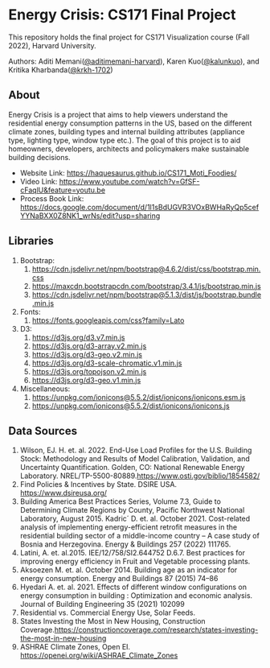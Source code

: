 # Energy Crisis: CS171 Final Project

This repository holds the final project for CS171 Visualization course (Fall 2022), Harvard University.  

Authors: Aditi Memani([@aditimemani-harvard](https://github.com/aditimemani-harvard)), Karen Kuo([@kalunkuo](https://github.com/kalunkuo)), and Kritika Kharbanda([@krkh-1702](https://github.com/krkh-1702))


## About
Energy Crisis is a project that aims to help viewers understand the residential energy consumption patterns in the US, based on the different climate zones, building types and internal building attributes (appliance type, lighting type, window type etc.). The goal of this project is to aid homeowners, developers, architects and policymakers make sustainable building decisions.

- Website Link: https://haquesaurus.github.io/CS171_Moti_Foodies/ 
- Video Link: https://www.youtube.com/watch?v=GfSF-cFaqlU&feature=youtu.be
- Process Book Link: https://docs.google.com/document/d/1l1sBdUGVR3VOxBWHaRyQp5cefYYNaBXX0Z8NK1_wrNs/edit?usp=sharing


## Libraries

1. Bootstrap:
    1. https://cdn.jsdelivr.net/npm/bootstrap@4.6.2/dist/css/bootstrap.min.css
    2. https://maxcdn.bootstrapcdn.com/bootstrap/3.4.1/js/bootstrap.min.js
    3. https://cdn.jsdelivr.net/npm/bootstrap@5.1.3/dist/js/bootstrap.bundle.min.js
2. Fonts:
    1. https://fonts.googleapis.com/css?family=Lato
3. D3:
    1. https://d3js.org/d3.v7.min.js
    2. https://d3js.org/d3-array.v2.min.js
    3. https://d3js.org/d3-geo.v2.min.js
    4. https://d3js.org/d3-scale-chromatic.v1.min.js
    5. https://d3js.org/topojson.v2.min.js
    6. https://d3js.org/d3-geo.v1.min.js
4. Miscellaneous:
    1. https://unpkg.com/ionicons@5.5.2/dist/ionicons/ionicons.esm.js
    2. https://unpkg.com/ionicons@5.5.2/dist/ionicons/ionicons.js
 
 
## Data Sources

1. Wilson, EJ. H. et. al. 2022. End-Use Load Profiles for the U.S. Building Stock: Methodology and Results of Model Calibration, Validation, and Uncertainty Quantification. Golden, CO: National Renewable Energy Laboratory. NREL/TP-5500-80889.https://www.osti.gov/biblio/1854582/
2. Find Policies & Incentives by State. DSIRE USA. https://www.dsireusa.org/
3. Building America Best Practices Series, Volume 7.3, Guide to Determining Climate Regions by County, Pacific Northwest National Laboratory, August 2015.
Kadric´ D. et. al. October 2021. Cost-related analysis of implementing energy-efficient retrofit measures in the residential building sector of a middle-income country – A case study of Bosnia and Herzegovina. Energy & Buildings 257 (2022) 111765.
4. Latini, A. et. al.2015. IEE/12/758/SI2.644752 D.6.7. Best practices for improving energy efficiency in Fruit and Vegetable processing plants.
5. Aksoezen M. et. al. October 2014. Building age as an indicator for energy consumption. Energy and Buildings 87 (2015) 74–86
6. Hyedari A. et. al. 2021. Effects of different window configurations on energy consumption in building : Optimization and economic analysis. Journal of Building Engineering 35 (2021) 102099
7. Residential vs. Commercial Energy Use, Solar Feeds.
8. States Investing the Most in New Housing, Construction Coverage.https://constructioncoverage.com/research/states-investing-the-most-in-new-housing
9. ASHRAE Climate Zones, Open EI. https://openei.org/wiki/ASHRAE_Climate_Zones





